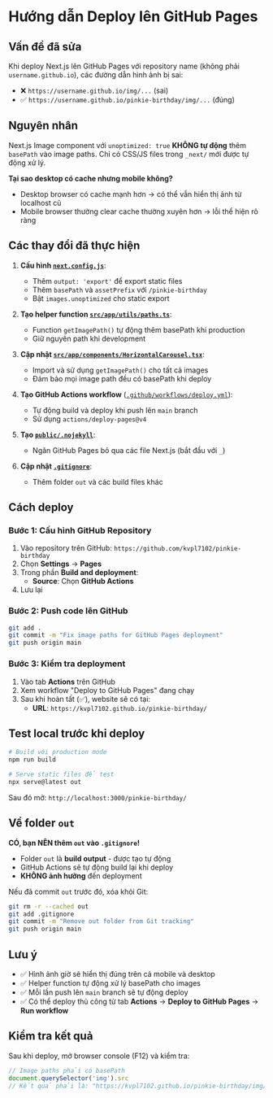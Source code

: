 # Hướng dẫn Deploy lên GitHub Pages

## Vấn đề đã sửa

Khi deploy Next.js lên GitHub Pages với repository name (không phải `username.github.io`), các đường dẫn hình ảnh bị sai:

- ❌ `https://username.github.io/img/...` (sai)
- ✅ `https://username.github.io/pinkie-birthday/img/...` (đúng)

## Nguyên nhân

Next.js Image component với `unoptimized: true` **KHÔNG tự động** thêm `basePath` vào image paths. Chỉ có CSS/JS files trong `_next/` mới được tự động xử lý.

**Tại sao desktop có cache nhưng mobile không?**
- Desktop browser có cache mạnh hơn → có thể vẫn hiển thị ảnh từ localhost cũ
- Mobile browser thường clear cache thường xuyên hơn → lỗi thể hiện rõ ràng

## Các thay đổi đã thực hiện

1. **Cấu hình [`next.config.js`](next.config.js:1)**:
   - Thêm `output: 'export'` để export static files
   - Thêm `basePath` và `assetPrefix` với `/pinkie-birthday`
   - Bật `images.unoptimized` cho static export

2. **Tạo helper function [`src/app/utils/paths.ts`](src/app/utils/paths.ts:1)**:
   - Function `getImagePath()` tự động thêm basePath khi production
   - Giữ nguyên path khi development

3. **Cập nhật [`src/app/components/HorizontalCarousel.tsx`](src/app/components/HorizontalCarousel.tsx:1)**:
   - Import và sử dụng `getImagePath()` cho tất cả images
   - Đảm bảo mọi image path đều có basePath khi deploy

4. **Tạo GitHub Actions workflow** ([`.github/workflows/deploy.yml`](.github/workflows/deploy.yml:1)):
   - Tự động build và deploy khi push lên `main` branch
   - Sử dụng `actions/deploy-pages@v4`

5. **Tạo [`public/.nojekyll`](public/.nojekyll:1)**:
   - Ngăn GitHub Pages bỏ qua các file Next.js (bắt đầu với `_`)

6. **Cập nhật [`.gitignore`](.gitignore:1)**:
   - Thêm folder `out` và các build files khác

## Cách deploy

### Bước 1: Cấu hình GitHub Repository

1. Vào repository trên GitHub: `https://github.com/kvpl7102/pinkie-birthday`
2. Chọn **Settings** → **Pages**
3. Trong phần **Build and deployment**:
   - **Source**: Chọn **GitHub Actions**
4. Lưu lại

### Bước 2: Push code lên GitHub

```bash
git add .
git commit -m "Fix image paths for GitHub Pages deployment"
git push origin main
```

### Bước 3: Kiểm tra deployment

1. Vào tab **Actions** trên GitHub
2. Xem workflow "Deploy to GitHub Pages" đang chạy
3. Sau khi hoàn tất (✅), website sẽ có tại:
   - **URL**: `https://kvpl7102.github.io/pinkie-birthday/`

## Test local trước khi deploy

```bash
# Build với production mode
npm run build

# Serve static files để test
npx serve@latest out
```

Sau đó mở: `http://localhost:3000/pinkie-birthday/`

## Về folder `out`

**CÓ, bạn NÊN thêm `out` vào `.gitignore`!**

- Folder `out` là **build output** - được tạo tự động
- GitHub Actions sẽ tự động build lại khi deploy
- **KHÔNG ảnh hưởng** đến deployment

Nếu đã commit `out` trước đó, xóa khỏi Git:
```bash
git rm -r --cached out
git add .gitignore  
git commit -m "Remove out folder from Git tracking"
git push origin main
```

## Lưu ý

- ✅ Hình ảnh giờ sẽ hiển thị đúng trên cả mobile và desktop
- ✅ Helper function tự động xử lý basePath cho images  
- ✅ Mỗi lần push lên `main` branch sẽ tự động deploy
- ✅ Có thể deploy thủ công từ tab **Actions** → **Deploy to GitHub Pages** → **Run workflow**

## Kiểm tra kết quả

Sau khi deploy, mở browser console (F12) và kiểm tra:
```javascript
// Image paths phải có basePath
document.querySelector('img').src
// Kết quả phải là: "https://kvpl7102.github.io/pinkie-birthday/img/..."